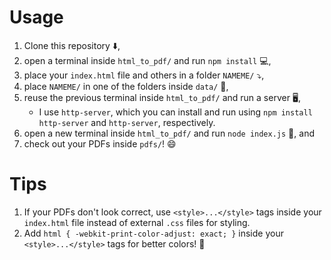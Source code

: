 # Usage

1. Clone this repository ⬇️, 
1. open a terminal inside ``html_to_pdf/`` and run ``npm install`` 💻,
1. place your ``index.html`` file and others in a folder ``NAMEME/`` ⤵,
1. place ``NAMEME/`` in one of the folders inside ``data/`` 📁,
1. reuse the previous terminal inside ``html_to_pdf/`` and run a server 🖥️,
    * I use ``http-server``, which you can install and run using ``npm install http-server`` and ``http-server``, respectively.
1. open a new terminal inside ``html_to_pdf/`` and run ``node index.js`` 🏃, and
1. check out your PDFs inside ``pdfs/``! 😄

# Tips

1. If your PDFs don't look correct, use ``<style>...</style>`` tags inside your ``index.html`` file instead of external ``.css`` files for styling.
1. Add ``html { -webkit-print-color-adjust: exact; }`` inside your ``<style>...</style>`` tags for better colors! 🌈
